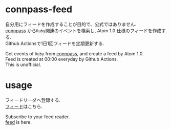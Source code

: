 # **connpass-feed**  
自分用にフィードを作成することが目的で、公式ではありません.  
[connpass](https://connpass.com/) から`Ruby`関連のイベントを検索し, Atom 1.0 仕様のフィードを作成する.  
Github Actionsで1日1回フィードを定期更新する.  

Get events of `Ruby` from [connpass](https://connpass.com/), and create a feed by Atom 1.0.  
Feed is created at 00:00 everyday by Github Actions.  
This is unofficial.  

# **usage**  
フィードリーダへ登録する.  
[フィード](https://oyuyo.github.io/connpass-feed/feed/atom.xml)はこちら.  

Subscribe to your feed reader.  
[feed](https://oyuyo.github.io/connpass-feed/feed/atom.xml) is here.  

